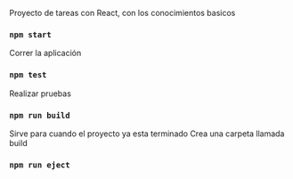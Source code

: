 Proyecto de tareas con React, con los conocimientos basicos

### `npm start`
Correr la aplicación

### `npm test`
Realizar pruebas

### `npm run build`
Sirve para cuando el proyecto ya esta terminado
Crea una carpeta llamada build

### `npm run eject`